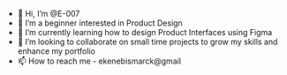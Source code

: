 - 👋 Hi, I’m @E-007
- 👀 I’m a beginner interested in Product Design
- 🌱 I’m currently learning how to design Product Interfaces using Figma
- 💞️ I’m looking to collaborate on small time projects to grow my skills and enhance my portfolio
- 📫 How to reach me - ekenebismarck@gmail

<!---
E-007/E-007 is a ✨ special ✨ repository because its `README.md` (this file) appears on your GitHub profile.
You can click the Preview link to take a look at your changes.
--->
